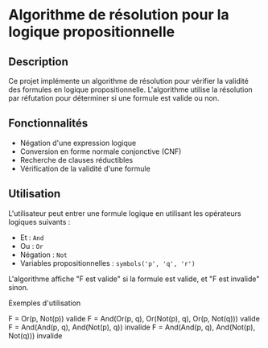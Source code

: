 # Algorithme de résolution pour la logique propositionnelle

## Description
Ce projet implémente un algorithme de résolution pour vérifier la validité des formules en logique propositionnelle. 
L'algorithme utilise la résolution par réfutation pour déterminer si une formule est valide ou non.

## Fonctionnalités
- Négation d'une expression logique
- Conversion en forme normale conjonctive (CNF)
- Recherche de clauses réductibles
- Vérification de la validité d'une formule

## Utilisation
L'utilisateur peut entrer une formule logique en utilisant les opérateurs logiques suivants :
- Et : `And`
- Ou : `Or`
- Négation : `Not`
- Variables propositionnelles : `symbols('p', 'q', 'r')`

L'algorithme affiche "F est valide" si la formule est valide, et "F est invalide" sinon.

Exemples d'utilisation

F = Or(p, Not(p))                                          valide
F = And(Or(p, q), Or(Not(p), q), Or(p, Not(q)))            valide
F = And(And(p, q), And(Not(p), q))                         invalide
F = And(And(p, q), And(Not(p), Not(q)))                    invalide
